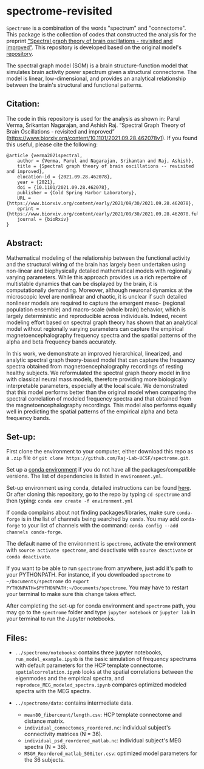 # spectrome-revisited

`Spectrome` is a combination of the words "spectrum" and "connectome". This package is the collection of codes that constructed the analysis for the preprint ["Spectral graph theory of brain oscillations - revisited and improved"](https://www.biorxiv.org/content/10.1101/2021.09.28.462078v1). This repository is developed based on the original model's [repository](https://github.com/Raj-Lab-UCSF/spectrome).

The spectral graph model (SGM) is a brain structure-function model that simulates brain activity power spectrum given a structural connectome. The model is linear, low-dimensional, and provides an analytical relationship between the brain's structural and functional patterns.

## Citation:
The code in this repository is used for the analysis as shown in: Parul Verma, Srikantan Nagarajan, and Ashish Raj. “Spectral Graph Theory of Brain Oscillations - revisited and improved” (https://www.biorxiv.org/content/10.1101/2021.09.28.462078v1). If you found this useful, please cite the following:

```
@article {verma2021spectral,
	author = {Verma, Parul and Nagarajan, Srikantan and Raj, Ashish},
	title = {Spectral graph theory of brain oscillations -- revisited and improved},
	elocation-id = {2021.09.28.462078},
	year = {2021},
	doi = {10.1101/2021.09.28.462078},
	publisher = {Cold Spring Harbor Laboratory},
	URL = {https://www.biorxiv.org/content/early/2021/09/30/2021.09.28.462078},
	eprint = {https://www.biorxiv.org/content/early/2021/09/30/2021.09.28.462078.full.pdf},
	journal = {bioRxiv}
}
```

## Abstract:
Mathematical modeling of the relationship between the functional activity and the structural wiring of the brain has largely been undertaken using non-linear and biophysically detailed mathematical models with regionally varying parameters. While this approach provides us a rich repertoire of multistable dynamics that can be displayed by the brain, it is computationally demanding. Moreover, although neuronal dynamics at the microscopic level are nonlinear and chaotic, it is unclear if such detailed nonlinear models are required to capture the emergent meso- (regional population ensemble) and macro-scale (whole brain) behavior, which is largely deterministic and reproducible across individuals. Indeed, recent modeling effort based on spectral graph theory has shown that an analytical model without regionally varying parameters can capture the empirical magnetoencephalography frequency spectra and the spatial patterns of the alpha and beta frequency bands accurately. 

In this work, we demonstrate an improved hierarchical, linearized, and analytic spectral graph theory-based model that can capture the frequency spectra obtained from magnetoencephalography recordings of resting healthy subjects. We reformulated the spectral graph theory model in line with classical neural mass models, therefore providing more biologically interpretable parameters, especially at the local scale. We demonstrated that this model performs better than the original model when comparing the spectral correlation of modeled frequency spectra and that obtained from the magnetoencephalography recordings. This model also performs equally well in predicting the spatial patterns of the empirical alpha and beta frequency bands.

## Set-up:

First clone the environment to your computer, either download this repo as a `.zip` file or `git clone https://github.com/Raj-Lab-UCSF/spectrome.git`.

Set up a [conda environment](https://docs.conda.io/projects/conda/en/latest/user-guide/getting-started.html) if you do not have all the packages/compatible versions. The list of dependencies is listed in `environment.yml`.

Set-up environment using conda, detailed instructions can be found [here](https://docs.conda.io/projects/conda/en/latest/user-guide/tasks/manage-environments.html). Or after cloning this repository, go to the repo by typing `cd spectrome` and then typing:
`conda env create -f environment.yml`

If conda complains about not finding packages/libraries, make sure `conda-forge` is in the list of channels being searched by `conda`.
You may add `conda-forge` to your list of channels with the command: `conda config --add channels conda-forge`.

The default name of the environment is `spectrome`, activate the environment with `source activate spectrome`, and deactivate with `source deactivate` or `conda deactivate`.

If you want to be able to run `spectrome` from anywhere, just add it's path to your PYTHONPATH. For instance, if you downloaded `spectrome` to `~/Documents/spectrome` do `export PYTHONPATH=$PYTHONPATH:~/Documents/spectrome`. You may have to restart your terminal to make sure this change takes effect.

After completing the set-up for conda environment and `spectrome` path, you may go to the `spectrome` folder and type `jupyter notebook` or `jupyter lab` in your terminal to run the Jupyter notebooks.

## Files:
 - `../spectrome/notebooks`: contains three jupyter notebooks, `run_model_example.ipynb` is the basic simulation of frequency spectrums with default parameters for the HCP template connectome. `spatialcorrelation.ipynb` looks at the spatial correlations between the eigenmodes and the empirical spectra, and `reproduce_MEG_modeled_spectra.ipynb` compares optimized modeled spectra with the MEG spectra.

 - `../spectrome/data`: contains intermediate data.
    - `mean80_fibercount/length.csv`: HCP template connectome and distance matrix.
    - `individual_connectomes_reordered.nc`: individual subject's connectivity matrices (N = 36).
    - `individual_psd_reordered_matlab.nc`: individual subject's MEG spectra (N = 36).
    - `MSGM_Reordered_matlab_500iter.csv`: optimized model parameters for the 36 subjects.
